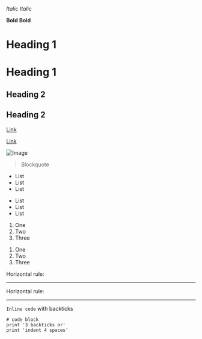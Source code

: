 *Italic*	_Italic_

**Bold**	__Bold__

# Heading 1	

Heading 1
=========

## Heading 2

Heading 2
---------

[Link](http://a.com)

[Link][1]

[1]: http://b.org

![Image](http://url/a.png)

> Blockquote

* List
* List
* List

- List
- List
- List

1. One
2. Two
3. Three

1) One
2) Two
3) Three

Horizontal rule:

---
Horizontal rule:

***

`Inline code` with backticks

```
# code block
print '3 backticks or'
print 'indent 4 spaces'
```